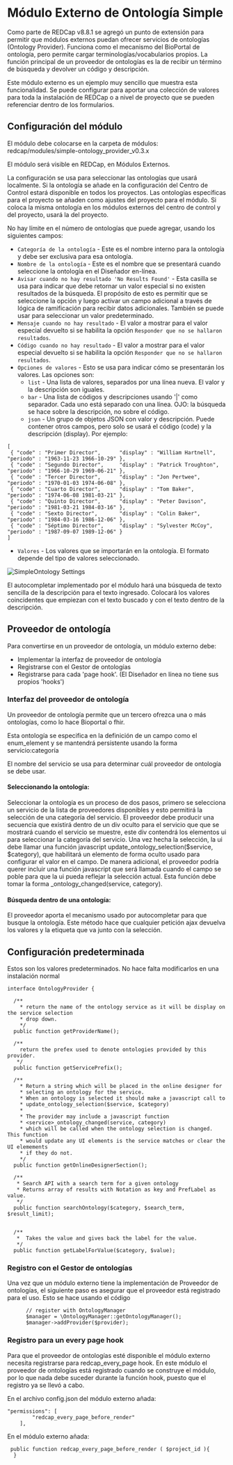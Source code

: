 # Módulo Externo de Ontología Simple

Como parte de REDCap v8.8.1 se agregó un punto de extensión para permitir que módulos externos puedan ofrecer 
servicios de ontologías (Ontology Provider). Funciona como el mecanismo del BioPortal de ontología, pero permite cargar terminologías/vocabularios propios.
La función principal de un proveedor de ontologías es la de recibir un término de búsqueda y devolver un código y descripción.

Este módulo externo es un ejemplo muy sencillo que muestra esta funcionalidad. 
Se puede configurar para aportar una colección de valores para toda la instalación de REDCap o a nivel de proyecto que se pueden referenciar dentro de los formularios.


## Configuración del módulo
El módulo debe colocarse en la carpeta de módulos:
redcap/modules/simple-ontology_provider_v0.3.x

El módulo será visible en REDCap, en Módulos Externos.

La configuración se usa para seleccionar las ontologías que usará localmente. Si la ontología se añade en la configuración del Centro de Control
estará disponible en todos los proyectos. Las ontologías específicas para el proyecto se añaden como ajustes del proyecto
para el módulo. Si coloca la misma ontología en los módulos externos del centro de control y del proyecto, usará la del proyecto.

No hay límite en el número de ontologías que puede agregar, usando los siguientes campos:

 * `Categoría de la ontología` - Este es el nombre interno para la ontología y debe ser exclusiva para esa ontología.
 * `Nombre de la ontología` - Este es el nombre que se presentará cuando seleccione la ontología en el Diseñador en-línea.
 * `Avisar cuando no hay resultado 'No Results Found'` - Esta casilla se usa para indicar que debe retornar un valor especial si no existen resultados de la búsqueda.
 El propósito de esto es permitir que se seleccione la opción y luego activar un campo adicional a través de lógica de ramificación para recibir datos adicionales.
 También se puede usar para seleccionar un valor predeterminado.
 * `Mensaje cuando no hay resultado` - El valor a mostrar para el valor especial devuelto si se habilita la opción `Responder que no se hallaron resultados`.
 * `Código cuando no hay resultado` - El valor a mostrar para el valor especial devuelto si se habilita la opción `Responder que no se hallaron resultados`.
 * `Opciones de valores` - Esto se usa para indicar cómo se presentarán los valores. Las opciones son:
    * `list` - Una lista de valores, separados por una línea nueva. El valor y la descripción son iguales.
    * `bar` - Una lista de códigos y descripciones usando '|' como separador. Cada uno está separado con una línea. OJO: la búsqueda se hace sobre la descripción, no sobre el código.
    * `json` - Un grupo de objetos JSON con valor y descripción. Puede contener otros campos, pero solo se usará el código (code) y la descripción (display). Por ejemplo:
```
[
 { "code" : "Primer Director",      "display" : "William Hartnell",      "periodo" : "1963-11-23 1966-10-29" },
 { "code" : "Segundo Director",     "display" : "Patrick Troughton",     "periodo" : "1966-10-29 1969-06-21" },
 { "code" : "Tercer Director",      "display" : "Jon Pertwee",           "periodo" : "1970-01-03 1974-06-08" },
 { "code" : "Cuarto Director",      "display" : "Tom Baker",             "periodo" : "1974-06-08 1981-03-21" },
 { "code" : "Quinto Director",      "display" : "Peter Davison",         "periodo" : "1981-03-21 1984-03-16" },
 { "code" : "Sexto Director",       "display" : "Colin Baker",           "periodo" : "1984-03-16 1986-12-06" },
 { "code" : "Séptimo Director",     "display" : "Sylvester McCoy",       "periodo" : "1987-09-07 1989-12-06" }
]
```
 * `Valores` - Los valores que se importarán en la ontología. El formato depende del tipo de valores seleccionado.

![SimpleOntology Settings](SimpleOntologySettings.es.png)

El autocompletar implementado por el módulo hará una búsqueda de texto sencilla de la descripción para el texto ingresado. 
Colocará los valores coincidentes que empiezan con el texto buscado y con el texto dentro de la descripción.


## Proveedor de ontología

Para convertirse en un proveedor de ontología, un módulo externo debe:

  * Implementar la interfaz de proveedor de ontología
  * Registrarse con el Gestor de ontologías
  * Registrarse para cada 'page hook'. (El Diseñador en línea no tiene sus propios 'hooks')

### Interfaz del proveedor de ontología

Un proveedor de ontología permite que un tercero ofrezca una o más ontologías, como lo hace Bioportal o fhir.

Esta ontología se especifica en la definición de un campo como el enum_element y se mantendrá persistente usando la 
forma servicio:categoría

El nombre del servicio se usa para determinar cuál proveedor de ontología se debe usar.

#### Seleccionando la ontología:

Seleccionar la ontología es un proceso de dos pasos, primero se selecciona un servicio de la lista de proveedores disponibles 
y esto permitirá la selección de una categoría del servicio. El proveedor debe producir una secuencia que existirá dentro de 
un div oculto para el servicio que que se mostrará cuando el servicio se muestre, este div contendrá los elementos ui para 
seleccionar la categoría del servicio. Una vez hecha la selección, la ui debe llamar una función javascript 
update_ontology_selection($service, $category), que habilitará un elemento de forma oculto usado para configurar el valor en el campo.
De manera adicional, el proveedor podría querer incluir una función javascript
que será llamada cuando el campo se poble para que la ui pueda reflejar la selección actual. Esta función debe tomar la forma <service>_ontology_changed(service, category).

#### Búsqueda dentro de una ontología:

   El proveedor aporta el mecanismo usado por autocompletar para que busque la ontología. Este método hace que
   cualquier petición ajax devuelva los valores y la etiqueta que va junto con la selección.

## Configuración predeterminada

Estos son los valores predeterminados. No hace falta modificarlos en una instalación normal

```
interface OntologyProvider {

  /**
    * return the name of the ontology service as it will be display on the service selection
    * drop down.
    */
  public function getProviderName();

  /**
    return the prefex used to denote ontologies provided by this provider.
   */
  public function getServicePrefix();

  /**
    * Return a string which will be placed in the online designer for
    * selecting an ontology for the service.
    * When an ontology is selected it should make a javascript call to 
    * update_ontology_selection($service, $category)
    *
    * The provider may include a javascript function
    * <service>_ontology_changed(service, category)
    * which will be called when the ontology selection is changed. This function
    * would update any UI elements is the service matches or clear the UI elemements
    * if they do not.
    */
  public function getOnlineDesignerSection();

  /**
   * Search API with a search term for a given ontology
   * Returns array of results with Notation as key and PrefLabel as value.
   */
  public function searchOntology($category, $search_term, $result_limit);


  /**
   *  Takes the value and gives back the label for the value.
   */
  public function getLabelForValue($category, $value);
```

### Registro con el Gestor de ontologías

Una vez que un módulo externo tiene la implementación de Proveedor de ontologías, el siguiente paso 
es asegurar que el proveedor está registrado para el uso. Esto se hace usando el código 
```
      // register with OntologyManager
      $manager = \OntologyManager::getOntologyManager();
      $manager->addProvider($provider);
```

### Registro para un every page hook
Para que el proveedor de ontologías esté disponible el módulo externo necesita registrarse para 
redcap_every_page hook. En este módulo el proveedor de ontologías está registrado cuando se construye 
el módulo, por lo que nada debe suceder durante la función hook, puesto que el registro ya se llevó a cabo.

En el archivo config.json del módulo externo añada:
```
"permissions": [
        "redcap_every_page_before_render"
    ],
```

En el módulo externo añada:
```
 public function redcap_every_page_before_render ( $project_id ){
  }
```
